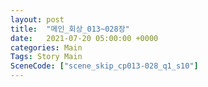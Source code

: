 ```yaml
---
layout: post
title:  "메인_회상_013~028장"
date:   2021-07-20 05:00:00 +0000
categories: Main
Tags: Story Main
SceneCode: ["scene_skip_cp013-028_q1_s10"]
---
```

